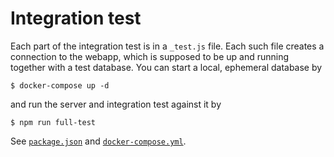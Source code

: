 # Integration test

Each part of the integration test is in a `_test.js` file.  Each such file creates a connection to the webapp, which is supposed to be up and running together with a test database.  You can start a local, ephemeral database by

    $ docker-compose up -d

and run the server and integration test against it by

    $ npm run full-test

See [`package.json`](../../package.json) and [`docker-compose.yml`](../../docker-compose.yml).
